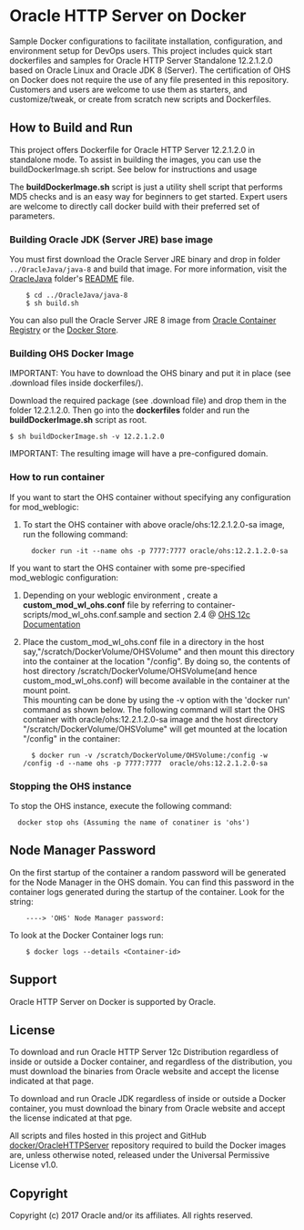 Oracle HTTP Server on Docker
===============
Sample Docker configurations to facilitate installation, configuration, and environment setup for DevOps users. This project includes quick start dockerfiles and samples for Oracle HTTP Server Standalone 12.2.1.2.0 based on Oracle Linux and Oracle JDK 8 (Server).
The certification of OHS on Docker does not require the use of any file presented in this repository.
Customers and users are welcome to use them as starters, and customize/tweak, or create from scratch new scripts and Dockerfiles.

## How to Build and Run
This project offers Dockerfile for Oracle HTTP Server 12.2.1.2.0 in standalone mode. To assist in building the images, you can use the buildDockerImage.sh script. See below for instructions and usage

The **buildDockerImage.sh** script is just a utility shell script that performs MD5 checks and is an easy way for beginners to get started. Expert users are welcome to directly call docker build with their preferred set of parameters.

### Building Oracle JDK (Server JRE) base image
You must first download the Oracle Server JRE binary and drop in folder `../OracleJava/java-8` and build that image. For more information, visit the [OracleJava](../OracleJava) folder's [README](../OracleJava/README.md) file.

        $ cd ../OracleJava/java-8
        $ sh build.sh
You can also pull the Oracle Server JRE 8 image from [Oracle Container Registry](https://container-registry.oracle.com) or the [Docker Store](https://store.docker.com/images/oracle-serverjre-8).

### Building OHS Docker Image
IMPORTANT: You have to download the OHS binary and put it in place (see .download files inside dockerfiles/).

Download the required package (see .download file) and drop them in the folder 12.2.1.2.0. Then go into the **dockerfiles** folder and run the **buildDockerImage.sh** script as root.

    $ sh buildDockerImage.sh -v 12.2.1.2.0

IMPORTANT: The resulting image will have a  pre-configured domain. 

### How to run container

If you want to start the OHS container without specifying any configuration for mod_weblogic:
1. To start the OHS container with above oracle/ohs:12.2.1.2.0-sa image, run the following command:

         docker run -it --name ohs -p 7777:7777 oracle/ohs:12.2.1.2.0-sa


If you want to start the OHS container with some pre-specified mod_weblogic configuration:
1. Depending on your weblogic environment , create a **custom_mod_wl_ohs.conf** file by referring to container-scripts/mod_wl_ohs.conf.sample and section 2.4 @ [OHS 12c Documentation](http://docs.oracle.com/middleware/12212/webtier/develop-plugin/oracle.htm#PLGWL553)

2. Place the custom_mod_wl_ohs.conf file in a directory in the host say,"/scratch/DockerVolume/OHSVolume" and then mount this directory into the container at the location "/config".
   By doing so, the contents of host directory /scratch/DockerVolume/OHSVolume(and hence custom_mod_wl_ohs.conf) will become available in the container at the mount point.  
   This mounting can be done by using the -v option with the 'docker run' command as shown below. The following command will start the OHS container with oracle/ohs:12.2.1.2.0-sa image and the host   directory "/scratch/DockerVolume/OHSVolume" will get mounted at the location "/config" in the container:

         $ docker run -v /scratch/DockerVolume/OHSVolume:/config -w /config -d --name ohs -p 7777:7777  oracle/ohs:12.2.1.2.0-sa

### Stopping the  OHS instance
To stop the OHS instance, execute the following command:

      docker stop ohs (Assuming the name of conatiner is 'ohs')

## Node Manager Password

On the first startup of the container a random password will be generated for the Node Manager in the OHS domain. You can find this password in the container logs generated during the startup of the container.  Look for the string:

        ----> 'OHS' Node Manager password:

To look at the Docker Container logs run:

        $ docker logs --details <Container-id>


## Support
Oracle HTTP Server on Docker is supported by Oracle.


## License
To download and run Oracle HTTP Server 12c Distribution regardless of inside or outside a Docker container, and regardless of the distribution, you must download the binaries from Oracle website and accept the license indicated at that page.

To download and run Oracle JDK regardless of inside or outside a Docker container, you must download the binary from Oracle website and accept the license indicated at that pge.

All scripts and files hosted in this project and GitHub [docker/OracleHTTPServer](./) repository required to build the Docker images are, unless otherwise noted, released under the Universal Permissive License v1.0.

## Copyright
Copyright (c) 2017 Oracle and/or its affiliates. All rights reserved.

